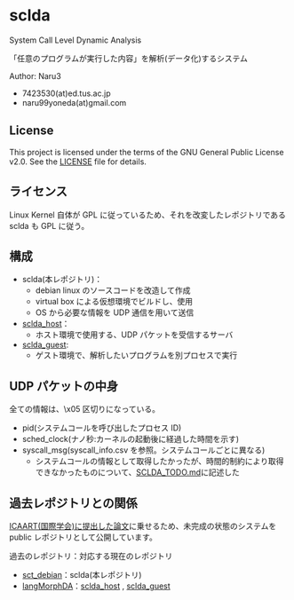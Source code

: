 # sclda

System Call Level Dynamic Analysis

「任意のプログラムが実行した内容」を解析(データ化)するシステム

Author: Naru3

- 7423530(at)ed.tus.ac.jp
- naru99yoneda(at)gmail.com

## License

This project is licensed under the terms of the GNU General Public License v2.0. See the [LICENSE](./LICENSE) file for details.

## ライセンス

Linux Kernel 自体が GPL に従っているため、それを改変したレポジトリである sclda も GPL に従う。

## 構成

- sclda(本レポジトリ)：
  - debian linux のソースコードを改造して作成
  - virtual box による仮想環境でビルドし、使用
  - OS から必要な情報を UDP 通信を用いて送信
- [sclda_host](https://github.com/naru3-99/sclda_host)：
  - ホスト環境で使用する、UDP パケットを受信するサーバ
- [sclda_guest](https://github.com/naru3-99/sclda_guest):
  - ゲスト環境で、解析したいプログラムを別プロセスで実行

## UDP パケットの中身

全ての情報は、\x05 区切りになっている。

- pid(システムコールを呼び出したプロセス ID)
- sched_clock(ナノ秒:カーネルの起動後に経過した時間を示す)
- syscall_msg(syscall_info.csv を参照。システムコールごとに異なる)
  - システムコールの情報として取得したかったが、時間的制約により取得できなかったものについて、[SCLDA_TODO.md](./SCLDA_TODO.md)に記述した

## 過去レポジトリとの関係

[ICAART(国際学会)に提出した論文](https://www.insticc.org/node/TechnicalProgram/ICAART/2024/presentationDetails/123729)に乗せるため、未完成の状態のシステムを public レポジトリとして公開しています。

過去のレポジトリ：対応する現在のレポジトリ

- [sct_debian](https://github.com/naru3-99/sct_debian)：sclda(本レポジトリ)
- [langMorphDA](https://github.com/naru3-99/langMorphDA)：[sclda_host](https://github.com/naru3-99/sclda_host) , [sclda_guest](https://github.com/naru3-99/sclda_guest)
